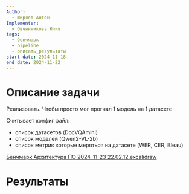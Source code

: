 ```yaml
---
Author:
  - Ширяев Антон
Implementer:
  - Овчинникова Юлия
tags:
  - бенчмарк
  - pipeline
  - описать_результаты
start date: 2024-11-18
end date: 2024-11-22
---
```

# Описание задачи

Реализовать. Чтобы просто мог прогнал 1 модель на 1 датасете

Считывает конфиг файл:
* список датасетов (DocVQAmini)
* список моделей (Qwen2-VL-2b)
* список метрик которые меряться на датасете (WER, CER, Bleau)

[Бенчмарк Архитектура ПО 2024-11-23 22.02.12.excalidraw](../../../files/Бенчмарк%20Архитектура%20ПО%202024-11-23%2022.02.12.excalidraw.md)


# Результаты
